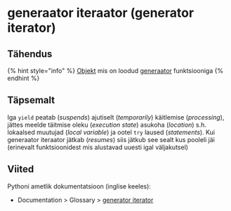 # generaator iteraator \(generator iterator\)

## Tähendus

{% hint style="info" %}
[Objekt](objekt-object.md) mis on loodud [generaator](generaator-generator.md) funktsiooniga
{% endhint %}

## Täpsemalt

Iga `yield` peatab \(_suspends_\) ajutiselt \(_temporarily_\) käitlemise \(_processing_\), jättes meelde täitmise oleku \(_execution state_\) asukoha \(_location_\) s.h. lokaalsed muutujad \(_local variable_\) ja ootel `try` laused \(_statements_\). Kui generaator iteraator jätkab \(_resumes_\) siis jätkub see sealt kus pooleli jäi \(erinevalt funktsioonidest mis alustavad uuesti igal väljakutsel\)

## Viited

Pythoni ametlik dokumentatsioon \(inglise keeles\):

* Documentation &gt; Glossary &gt; [generator iterator](https://docs.python.org/3/glossary.html#term-generator-iterator)

